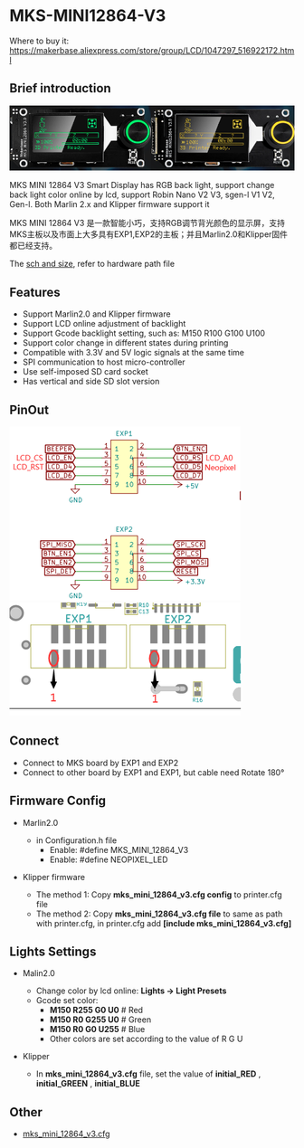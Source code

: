 # MKS-MINI12864-V3
  Where to buy it: https://makerbase.aliexpress.com/store/group/LCD/1047297_516922172.html
  
  ## Brief introduction
  ![MINI12864](https://github.com/makerbase-mks/MKS-MINI12864-V3/blob/main/hardware/Image/MKS_MINI12864_V3.png)
  
  MKS MINI 12864 V3 Smart Display has RGB back light, support change back light color online by lcd, support Robin Nano V2 V3, sgen-l V1 V2, Gen-l. Both Marlin 2.x and Klipper firmware support it
  
  MKS MINI 12864 V3 是一款智能小巧，支持RGB调节背光颜色的显示屏，支持MKS主板以及市面上大多具有EXP1,EXP2的主板；并且Marlin2.0和Klipper固件都已经支持。
  
  The [sch and size](https://github.com/makerbase-mks/MKS-MINI12864-V3/tree/main/hardware/MKS%20MINI12864%20V3.0_001), refer to hardware path file
  
  ## Features
  - Support Marlin2.0 and Klipper firmware
  - Support LCD online adjustment of backlight
  - Support Gcode backlight setting, such as: M150 R100 G100 U100
  - Support color change in different states during printing
  - Compatible with 3.3V and 5V logic signals at the same time
  - SPI communication to host micro-controller
  - Use self-imposed SD card socket
  - Has vertical and side SD slot version
  
  ## PinOut
  ![pinout](https://github.com/makerbase-mks/MKS-MINI12864-V3/blob/main/hardware/Image/MKS_MINI12864_V3_PINOUT.png)
  ![EXP1 EXP2](https://github.com/makerbase-mks/MKS-MINI12864-V3/blob/main/hardware/Image/MKS_MINI12864_V3_EXP1_EXP2.png)
  
  ## Connect
  - Connect to MKS board by EXP1 and EXP2
  - Connect to other board by EXP1 and EXP1, but cable need Rotate 180°
  
  ## Firmware Config
  - Marlin2.0
    - in Configuration.h file
      - Enable: #define MKS_MINI_12864_V3
	  - Enable: #define NEOPIXEL_LED
	
  - Klipper firmware
    - The method 1: Copy **mks_mini_12864_v3.cfg config** to printer.cfg file
	- The method 2: Copy **mks_mini_12864_v3.cfg file** to same as path with printer.cfg, in printer.cfg add **[include mks_mini_12864_v3.cfg]**
	
  ## Lights Settings
  - Malin2.0
    - Change color by lcd online: **Lights -> Light Presets**
    - Gcode set color: 
      - **M150 R255 G0 U0**  # Red
	  - **M150 R0 G255 U0**  # Green
	  - **M150 R0 G0 U255**  # Blue
	  - Other colors are set according to the value of R G U
	
  - Klipper
    - In **mks_mini_12864_v3.cfg** file, set the value of **initial_RED** , **initial_GREEN** , **initial_BLUE** 
  
  ## Other
  - [mks_mini_12864_v3.cfg](https://github.com/makerbase-mks/Klipper-for-MKS-Boards/blob/main/MKS%20Lcd%20Config/mks_mini_12864_v3.cfg)
  
